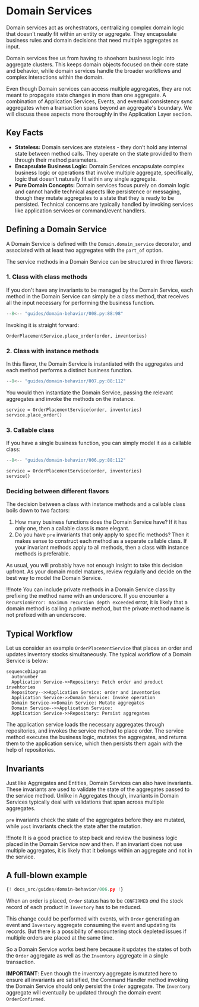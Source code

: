 # Domain Services

Domain services act as orchestrators, centralizing complex domain logic that
doesn't neatly fit within an entity or aggregate. They encapsulate business
rules and domain decisions that need multiple aggregates as input.

Domain services free us from having to shoehorn business logic into aggregate
clusters. This keeps domain objects focused on their core state and behavior,
while domain services handle the broader workflows and complex interactions
within the domain.

Even though Domain services can access multiple aggregates, they are not meant
to propagate state changes in more than one aggregate. A combination of
Application Services, Events, and eventual consistency sync aggregates when a
transaction spans beyond an aggregate's boundary. We will discuss these aspects
more thoroughly in the Application Layer section.

## Key Facts

- **Stateless:** Domain services are stateless - they don’t hold any internal
state between method calls. They operate on the state provided to them through
their method parameters.
- **Encapsulate Business Logic:** Domain Services encapsulate complex business
logic or operations that involve multiple aggregate, specifically, logic that
doesn't naturally fit within any single aggregate.
- **Pure Domain Concepts:** Domain services focus purely on domain logic and
cannot handle technical aspects like persistence or messaging, though they
mutate aggregates to a state that they is ready to be persisted. Technical
concerns are typically handled by invoking services like application services
or command/event handlers.

## Defining a Domain Service

A Domain Service is defined with the `Domain.domain_service` decorator, and
associated with at least two aggregates with the `part_of` option.

The service methods in a Domain Service can be structured in three flavors:

### 1. Class with class methods

If you don't have any invariants to be managed by the Domain Service, each
method in the Domain Service can simply be a class method, that receives all
the input necessary for performing the business function.

```python hl_lines="1-2"
--8<-- "guides/domain-behavior/008.py:88:98"
```

Invoking it is straight forward:

```shell
OrderPlacementService.place_order(order, inventories)
```

### 2. Class with instance methods

In this flavor, the Domain Service is instantiated with the aggregates and each
method performs a distinct business function.

```python hl_lines="1-2 9"
--8<-- "guides/domain-behavior/007.py:88:112"
```

You would then instantiate the Domain Service, passing the relevant aggregates
and invoke the methods on the instance.

```shell
service = OrderPlacementService(order, inventories)
service.place_order()
```

### 3. Callable class

If you have a single business function, you can simply model it as a callable
class:

```python hl_lines="1-2 9"
--8<-- "guides/domain-behavior/006.py:88:112"
```

```shell
service = OrderPlacementService(order, inventories)
service()
```

### Deciding between different flavors

The decision between a class with instance methods and a callable class boils
down to two factors:
1. How many business functions does the Domain Service have? If it has only one,
then a callable class is more elegant.
2. Do you have `pre` invariants that only apply to specific methods? Then it
makes sense to construct each method as a separate callable class. If your
invariant methods apply to all methods, then a class with instance methods is
preferable.

As usual, you will probably have not enough insight to take this decision
upfront. As your domain model matures, review regularly and decide on the best
way to model the Domain Service.

!!!note
    You can include private methods in a Domain Service class by prefixing the
    method name with an underscore. If you encounter a `RecursionError:
    maximum recursion depth exceeded` error, it is likely that a domain method
    is calling a private method, but the private method name is not prefixed
    with an underscore.

## Typical Workflow

Let us consider an example `OrderPlacementService` that places an order and
updates inventory stocks simultaneously. The typical workflow of a Domain
Service is below:

```mermaid
sequenceDiagram
  autonumber
  Application Service->>Repository: Fetch order and product invehtories
  Repository-->>Application Service: order and inventories
  Application Service->>Domain Service: Invoke operation
  Domain Service->>Domain Service: Mutate aggregates
  Domain Service-->>Application Service: 
  Application Service->>Repository: Persist aggregates
```

The application service loads the necessary aggregates through repositories,
and invokes the service method to place order. The service method executes
the business logic, mutates the aggregates, and returns them to the application
service, which then persists them again with the help of repositories.

## Invariants

Just like Aggregates and Entities, Domain Services can also have invariants.
These invariants are used to validate the state of the aggregates passed to
the service method. Unlike in Aggregates though, invariants in Domain Services
typically deal with validations that span across multiple aggregates.

`pre` invariants check the state of the aggregates before they are mutated,
while `post` invariants check the state after the mutation.

!!!note
   It is a good practice to step back and review the business logic placed in
   the Domain Service now and then. If an invariant does not use multiple
   aggregates, it is likely that it belongs within an aggregate and not in the
   service.

## A full-blown example

```python hl_lines="142-149"
{! docs_src/guides/domain-behavior/006.py !}
```

When an order is placed, `Order` status has to be `CONFIRMED` _and_ the stock
record of each product in `Inventory` has to be reduced.

This change could be performed with events, with `Order` generating an event
and `Inventory` aggregate consuming the event and updating its records. But
there is a possibility of encountering stock depleted issues if multiple
orders are placed at the same time.

So a Domain Service works best here because it updates the states of both
the `Order` aggregate as well as the `Inventory` aggregate in a single
transaction.

**IMPORTANT**: Even though the inventory aggregate is mutated here to ensure
all invariants are satisified, the Command Handler method invoking the Domain
Service should only persist the `Order` aggregate. The `Inventory` aggregate
will eventually be updated through the domain event `OrderConfirmed`.
